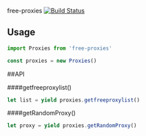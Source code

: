 free-proxies [![Build Status](https://travis-ci.org/joliveros/free-proxies.svg?branch=master)](https://travis-ci.org/joliveros/free-proxies)

## Usage
```js
import Proxies from 'free-proxies'

const proxies = new Proxies()
```

##API

####getfreeproxylist()
```js
let list = yield proxies.getfreeproxylist()
```
####getRandomProxy()
```js
let proxy = yield proxies.getRandomProxy()
```
